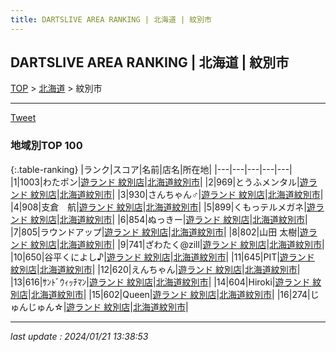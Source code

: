 ```yaml
---
title: DARTSLIVE AREA RANKING | 北海道 | 紋別市
---
```

## DARTSLIVE AREA RANKING | 北海道 | 紋別市

[TOP](/darts/rank/) > [北海道](/darts/rank/北海道/) > 紋別市

___

<a href="https://twitter.com/share?ref_src=twsrc%5Etfw" data-text="DARTSLIVE AREA RANKING | 北海道紋別市" class="twitter-share-button" data-via="DARTSLIVE" data-hashtags="DARTSLIVE" data-related="DARTSLIVE" data-show-count="false">Tweet</a>

### 地域別TOP 100

{:.table-ranking}
|ランク|スコア|名前|店名|所在地|
|---|---|---|---|---|
|1|1003|わたポン|<a href="https://search.dartslive.com/jp/shop/92d159ed4fcef01a0d9b047a20a7ba1e">遊ランド 紋別店</a>|<a href="/darts/rank/北海道/紋別市">北海道紋別市</a>|
|2|969|とうふメンタル|<a href="https://search.dartslive.com/jp/shop/92d159ed4fcef01a0d9b047a20a7ba1e">遊ランド 紋別店</a>|<a href="/darts/rank/北海道/紋別市">北海道紋別市</a>|
|3|930|さんちゃん♂|<a href="https://search.dartslive.com/jp/shop/92d159ed4fcef01a0d9b047a20a7ba1e">遊ランド 紋別店</a>|<a href="/darts/rank/北海道/紋別市">北海道紋別市</a>|
|4|908|支倉　航|<a href="https://search.dartslive.com/jp/shop/92d159ed4fcef01a0d9b047a20a7ba1e">遊ランド 紋別店</a>|<a href="/darts/rank/北海道/紋別市">北海道紋別市</a>|
|5|899|くもっテルメガネ|<a href="https://search.dartslive.com/jp/shop/92d159ed4fcef01a0d9b047a20a7ba1e">遊ランド 紋別店</a>|<a href="/darts/rank/北海道/紋別市">北海道紋別市</a>|
|6|854|ぬっきー|<a href="https://search.dartslive.com/jp/shop/92d159ed4fcef01a0d9b047a20a7ba1e">遊ランド 紋別店</a>|<a href="/darts/rank/北海道/紋別市">北海道紋別市</a>|
|7|805|ラウンドアップ|<a href="https://search.dartslive.com/jp/shop/92d159ed4fcef01a0d9b047a20a7ba1e">遊ランド 紋別店</a>|<a href="/darts/rank/北海道/紋別市">北海道紋別市</a>|
|8|802|山田 太樹|<a href="https://search.dartslive.com/jp/shop/92d159ed4fcef01a0d9b047a20a7ba1e">遊ランド 紋別店</a>|<a href="/darts/rank/北海道/紋別市">北海道紋別市</a>|
|9|741|ざわたく@zill|<a href="https://search.dartslive.com/jp/shop/92d159ed4fcef01a0d9b047a20a7ba1e">遊ランド 紋別店</a>|<a href="/darts/rank/北海道/紋別市">北海道紋別市</a>|
|10|650|谷平くによし♪|<a href="https://search.dartslive.com/jp/shop/92d159ed4fcef01a0d9b047a20a7ba1e">遊ランド 紋別店</a>|<a href="/darts/rank/北海道/紋別市">北海道紋別市</a>|
|11|645|PIT|<a href="https://search.dartslive.com/jp/shop/92d159ed4fcef01a0d9b047a20a7ba1e">遊ランド 紋別店</a>|<a href="/darts/rank/北海道/紋別市">北海道紋別市</a>|
|12|620|えんちゃん|<a href="https://search.dartslive.com/jp/shop/92d159ed4fcef01a0d9b047a20a7ba1e">遊ランド 紋別店</a>|<a href="/darts/rank/北海道/紋別市">北海道紋別市</a>|
|13|616|ｻﾝﾄﾞｳｨｯﾁﾏﾝ|<a href="https://search.dartslive.com/jp/shop/92d159ed4fcef01a0d9b047a20a7ba1e">遊ランド 紋別店</a>|<a href="/darts/rank/北海道/紋別市">北海道紋別市</a>|
|14|604|Hiroki|<a href="https://search.dartslive.com/jp/shop/92d159ed4fcef01a0d9b047a20a7ba1e">遊ランド 紋別店</a>|<a href="/darts/rank/北海道/紋別市">北海道紋別市</a>|
|15|602|Queen|<a href="https://search.dartslive.com/jp/shop/92d159ed4fcef01a0d9b047a20a7ba1e">遊ランド 紋別店</a>|<a href="/darts/rank/北海道/紋別市">北海道紋別市</a>|
|16|274|じゅんじゅん☆|<a href="https://search.dartslive.com/jp/shop/92d159ed4fcef01a0d9b047a20a7ba1e">遊ランド 紋別店</a>|<a href="/darts/rank/北海道/紋別市">北海道紋別市</a>|



___

_last update : 2024/01/21 13:38:53_


<script src="https://cdnjs.cloudflare.com/ajax/libs/jquery/3.6.1/jquery.min.js" integrity="sha512-aVKKRRi/Q/YV+4mjoKBsE4x3H+BkegoM/em46NNlCqNTmUYADjBbeNefNxYV7giUp0VxICtqdrbqU7iVaeZNXA==" crossorigin="anonymous" referrerpolicy="no-referrer"></script>
<script src="https://cdnjs.cloudflare.com/ajax/libs/jquery.tablesorter/2.31.3/js/jquery.tablesorter.min.js" integrity="sha512-qzgd5cYSZcosqpzpn7zF2ZId8f/8CHmFKZ8j7mU4OUXTNRd5g+ZHBPsgKEwoqxCtdQvExE5LprwwPAgoicguNg==" crossorigin="anonymous" referrerpolicy="no-referrer"></script>
<link rel="stylesheet" href="https://cdnjs.cloudflare.com/ajax/libs/jquery.tablesorter/2.31.3/css/theme.default.min.css" integrity="sha512-wghhOJkjQX0Lh3NSWvNKeZ0ZpNn+SPVXX1Qyc9OCaogADktxrBiBdKGDoqVUOyhStvMBmJQ8ZdMHiR3wuEq8+w==" crossorigin="anonymous" referrerpolicy="no-referrer" />
<script>
$(function() {
    $(".table-ranking").tablesorter({sortList:[[0, 0]]});
});
</script>

<script async src="https://platform.twitter.com/widgets.js" charset="utf-8"></script>